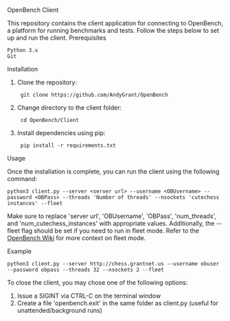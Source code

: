 OpenBench Client

This repository contains the client application for connecting to OpenBench, a platform for running benchmarks and tests. Follow the steps below to set up and run the client.
Prerequisites

    Python 3.x
    Git

Installation

1. Clone the repository:

        git clone https://github.com/AndyGrant/OpenBench

2. Change directory to the client folder:

        cd OpenBench/Client

3. Install dependencies using pip:

        pip install -r requirements.txt

Usage

Once the installation is complete, you can run the client using the following command:

    python3 client.py --server <server url> --username <OBUsername> --password <OBPass> --threads 'Number of threads' --nsockets 'cutechess instances' --fleet

Make sure to replace 'server url', 'OBUsername', 'OBPass', 'num_threads', and 'num_cutechess_instances' with appropriate values. Additionally, the --fleet flag should be set if you need to run in fleet mode. Refer to the [OpenBench Wiki](https://github.com/AndyGrant/OpenBench/wiki) for more context on fleet mode.

Example

    python3 client.py --server http://chess.grantnet.us --username obuser --password obpass --threads 32 --nsockets 2 --fleet

To close the client, you may chose one of the following options:
1. Issue a SIGINT via CTRL-C on the terminal window
2. Create a file 'openbench.exit' in the same folder as client.py (useful for unattended/background runs)
